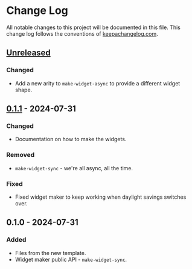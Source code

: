 # Change Log
All notable changes to this project will be documented in this file. This change log follows the conventions of [keepachangelog.com](http://keepachangelog.com/).

## [Unreleased]
### Changed
- Add a new arity to `make-widget-async` to provide a different widget shape.

## [0.1.1] - 2024-07-31
### Changed
- Documentation on how to make the widgets.

### Removed
- `make-widget-sync` - we're all async, all the time.

### Fixed
- Fixed widget maker to keep working when daylight savings switches over.

## 0.1.0 - 2024-07-31
### Added
- Files from the new template.
- Widget maker public API - `make-widget-sync`.

[Unreleased]: https://github.com/cloudberry/core/compare/0.1.1...HEAD
[0.1.1]: https://github.com/cloudberry/core/compare/0.1.0...0.1.1
